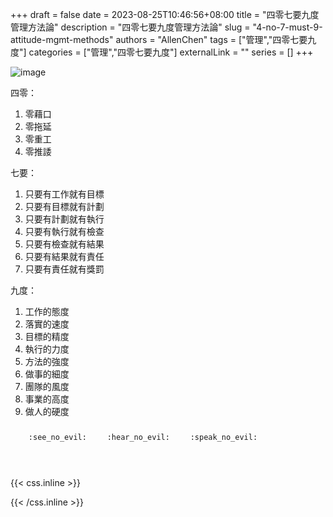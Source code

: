 +++ 
draft = false
date = 2023-08-25T10:46:56+08:00
title = "四零七要九度管理方法論"
description = "四零七要九度管理方法論"
slug = "4-no-7-must-9-attitude-mgmt-methods"
authors = "AllenChen"
tags = ["管理","四零七要九度"]
categories = ["管理","四零七要九度"]
externalLink = ""
series = []
+++

![image](/images/post/A-rabbit-with-big-blue-eyes-learning-management-books-with-Van-Gogh-styl.jpeg)

四零： 
1. 零藉口
2. 零拖延
3. 零重工
4. 零推諉

七要： 
1. 只要有工作就有目標
2. 只要有目標就有計劃
3. 只要有計劃就有執行
4. 只要有執行就有檢查
5. 只要有檢查就有結果
6. 只要有結果就有責任
7. 只要有責任就有獎罰

九度： 
1. 工作的態度
2. 落實的速度 
3. 目標的精度 
4. 執行的力度 
5. 方法的強度 
6. 做事的細度 
7. 團隊的風度 
8. 事業的高度 
9. 做人的硬度

<p><span class="nowrap"><span class="emojify">🙈</span> <code>:see_no_evil:</code></span>  <span class="nowrap"><span class="emojify">🙉</span> <code>:hear_no_evil:</code></span>  <span class="nowrap"><span class="emojify">🙊</span> <code>:speak_no_evil:</code></span></p>
<br>
    

{{< css.inline >}}
<style>
.emojify {
	font-family: Apple Color Emoji, Segoe UI Emoji, NotoColorEmoji, Segoe UI Symbol, Android Emoji, EmojiSymbols;
	font-size: 2rem;
	vertical-align: middle;
}
@media screen and (max-width:650px) {
  .nowrap {
    display: block;
    margin: 25px 0;
  }
}
</style>
{{< /css.inline >}}
